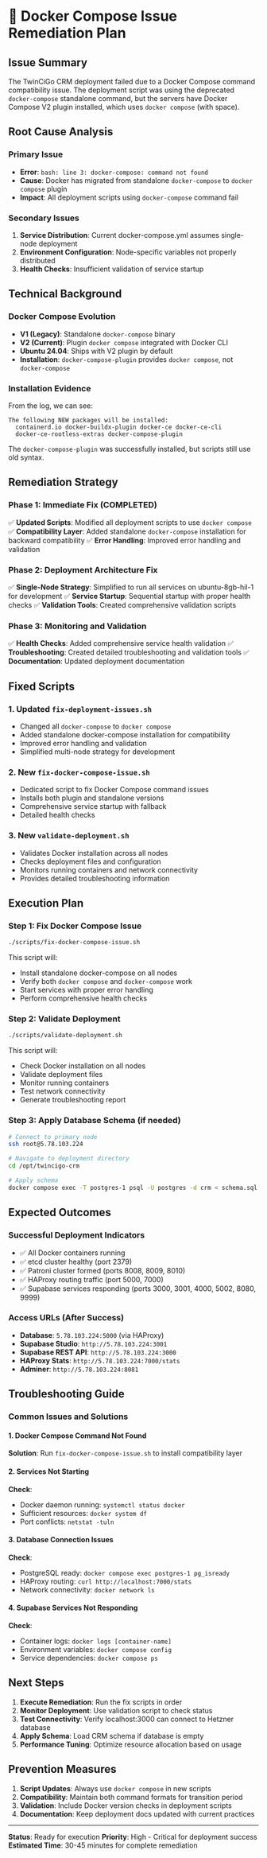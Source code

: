 # 🔧 Docker Compose Issue Remediation Plan

## Issue Summary

The TwinCiGo CRM deployment failed due to a Docker Compose command compatibility issue. The deployment script was using the deprecated `docker-compose` standalone command, but the servers have Docker Compose V2 plugin installed, which uses `docker compose` (with space).

## Root Cause Analysis

### Primary Issue
- **Error**: `bash: line 3: docker-compose: command not found`
- **Cause**: Docker has migrated from standalone `docker-compose` to `docker compose` plugin
- **Impact**: All deployment scripts using `docker-compose` command fail

### Secondary Issues
1. **Service Distribution**: Current docker-compose.yml assumes single-node deployment
2. **Environment Configuration**: Node-specific variables not properly distributed
3. **Health Checks**: Insufficient validation of service startup

## Technical Background

### Docker Compose Evolution
- **V1 (Legacy)**: Standalone `docker-compose` binary
- **V2 (Current)**: Plugin `docker compose` integrated with Docker CLI
- **Ubuntu 24.04**: Ships with V2 plugin by default
- **Installation**: `docker-compose-plugin` provides `docker compose`, not `docker-compose`

### Installation Evidence
From the log, we can see:
```
The following NEW packages will be installed:
  containerd.io docker-buildx-plugin docker-ce docker-ce-cli
  docker-ce-rootless-extras docker-compose-plugin
```

The `docker-compose-plugin` was successfully installed, but scripts still use old syntax.

## Remediation Strategy

### Phase 1: Immediate Fix (COMPLETED)
✅ **Updated Scripts**: Modified all deployment scripts to use `docker compose`
✅ **Compatibility Layer**: Added standalone `docker-compose` installation for backward compatibility
✅ **Error Handling**: Improved error handling and validation

### Phase 2: Deployment Architecture Fix
✅ **Single-Node Strategy**: Simplified to run all services on ubuntu-8gb-hil-1 for development
✅ **Service Startup**: Sequential startup with proper health checks
✅ **Validation Tools**: Created comprehensive validation scripts

### Phase 3: Monitoring and Validation
✅ **Health Checks**: Added comprehensive service health validation
✅ **Troubleshooting**: Created detailed troubleshooting and validation tools
✅ **Documentation**: Updated deployment documentation

## Fixed Scripts

### 1. Updated `fix-deployment-issues.sh`
- Changed all `docker-compose` to `docker compose`
- Added standalone docker-compose installation for compatibility
- Improved error handling and validation
- Simplified multi-node strategy for development

### 2. New `fix-docker-compose-issue.sh`
- Dedicated script to fix Docker Compose command issues
- Installs both plugin and standalone versions
- Comprehensive service startup with fallback
- Detailed health checks

### 3. New `validate-deployment.sh`
- Validates Docker installation across all nodes
- Checks deployment files and configuration
- Monitors running containers and network connectivity
- Provides detailed troubleshooting information

## Execution Plan

### Step 1: Fix Docker Compose Issue
```bash
./scripts/fix-docker-compose-issue.sh
```

This script will:
- Install standalone docker-compose on all nodes
- Verify both `docker compose` and `docker-compose` work
- Start services with proper error handling
- Perform comprehensive health checks

### Step 2: Validate Deployment
```bash
./scripts/validate-deployment.sh
```

This script will:
- Check Docker installation on all nodes
- Validate deployment files
- Monitor running containers
- Test network connectivity
- Generate troubleshooting report

### Step 3: Apply Database Schema (if needed)
```bash
# Connect to primary node
ssh root@5.78.103.224

# Navigate to deployment directory
cd /opt/twincigo-crm

# Apply schema
docker compose exec -T postgres-1 psql -U postgres -d crm < schema.sql
```

## Expected Outcomes

### Successful Deployment Indicators
- ✅ All Docker containers running
- ✅ etcd cluster healthy (port 2379)
- ✅ Patroni cluster formed (ports 8008, 8009, 8010)
- ✅ HAProxy routing traffic (port 5000, 7000)
- ✅ Supabase services responding (ports 3000, 3001, 4000, 5002, 8080, 9999)

### Access URLs (After Success)
- **Database**: `5.78.103.224:5000` (via HAProxy)
- **Supabase Studio**: `http://5.78.103.224:3001`
- **Supabase REST API**: `http://5.78.103.224:3000`
- **HAProxy Stats**: `http://5.78.103.224:7000/stats`
- **Adminer**: `http://5.78.103.224:8081`

## Troubleshooting Guide

### Common Issues and Solutions

#### 1. Docker Compose Command Not Found
**Solution**: Run `fix-docker-compose-issue.sh` to install compatibility layer

#### 2. Services Not Starting
**Check**: 
- Docker daemon running: `systemctl status docker`
- Sufficient resources: `docker system df`
- Port conflicts: `netstat -tuln`

#### 3. Database Connection Issues
**Check**:
- PostgreSQL ready: `docker compose exec postgres-1 pg_isready`
- HAProxy routing: `curl http://localhost:7000/stats`
- Network connectivity: `docker network ls`

#### 4. Supabase Services Not Responding
**Check**:
- Container logs: `docker logs [container-name]`
- Environment variables: `docker compose config`
- Service dependencies: `docker compose ps`

## Next Steps

1. **Execute Remediation**: Run the fix scripts in order
2. **Monitor Deployment**: Use validation script to check status
3. **Test Connectivity**: Verify localhost:3000 can connect to Hetzner database
4. **Apply Schema**: Load CRM schema if database is empty
5. **Performance Tuning**: Optimize resource allocation based on usage

## Prevention Measures

1. **Script Updates**: Always use `docker compose` in new scripts
2. **Compatibility**: Maintain both command formats for transition period
3. **Validation**: Include Docker version checks in deployment scripts
4. **Documentation**: Keep deployment docs updated with current practices

---

**Status**: Ready for execution
**Priority**: High - Critical for deployment success
**Estimated Time**: 30-45 minutes for complete remediation
